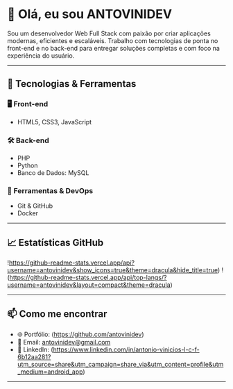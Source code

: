 # 👋 Olá, eu sou ANTOVINIDEV

Sou um desenvolvedor Web Full Stack com paixão por criar aplicações modernas, eficientes e escaláveis. Trabalho com tecnologias de ponta no front-end e no back-end para entregar soluções completas e com foco na experiência do usuário.

---

## 🚀 Tecnologias & Ferramentas

### 🖥️ Front-end
- HTML5, CSS3, JavaScript

### 🛠️ Back-end
- PHP
- Python
- Banco de Dados: MySQL

### 🔧 Ferramentas & DevOps
- Git & GitHub
- Docker

---

## 📈 Estatísticas GitHub

!https://github-readme-stats.vercel.app/api?username=antovinidev&show_icons=true&theme=dracula&hide_title=true)
!(https://github-readme-stats.vercel.app/api/top-langs/?username=antovinidev&layout=compact&theme=dracula)

---

## 📫 Como me encontrar

- 🌐 Portfólio: (https://github.com/antovinidev)
- 📧 Email: antovinidev@gmail.com
- 💼 LinkedIn: (https://www.linkedin.com/in/antonio-vinicios-l-c-f-6b12aa281?utm_source=share&utm_campaign=share_via&utm_content=profile&utm_medium=android_app)

---

